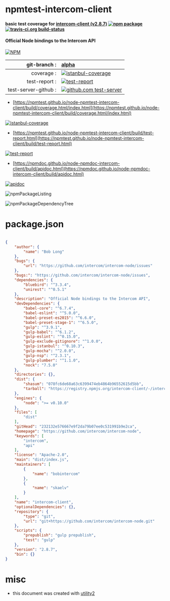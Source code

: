 # npmtest-intercom-client

#### basic test coverage for  [intercom-client (v2.8.7)](https://github.com/intercom/intercom-node)  [![npm package](https://img.shields.io/npm/v/npmtest-intercom-client.svg?style=flat-square)](https://www.npmjs.org/package/npmtest-intercom-client) [![travis-ci.org build-status](https://api.travis-ci.org/npmtest/node-npmtest-intercom-client.svg)](https://travis-ci.org/npmtest/node-npmtest-intercom-client)

#### Official Node bindings to the Intercom API

[![NPM](https://nodei.co/npm/intercom-client.png?downloads=true&downloadRank=true&stars=true)](https://www.npmjs.com/package/intercom-client)

| git-branch : | [alpha](https://github.com/npmtest/node-npmtest-intercom-client/tree/alpha)|
|--:|:--|
| coverage : | [![istanbul-coverage](https://npmtest.github.io/node-npmtest-intercom-client/build/coverage.badge.svg)](https://npmtest.github.io/node-npmtest-intercom-client/build/coverage.html/index.html)|
| test-report : | [![test-report](https://npmtest.github.io/node-npmtest-intercom-client/build/test-report.badge.svg)](https://npmtest.github.io/node-npmtest-intercom-client/build/test-report.html)|
| test-server-github : | [![github.com test-server](https://npmtest.github.io/node-npmtest-intercom-client/GitHub-Mark-32px.png)](https://npmtest.github.io/node-npmtest-intercom-client/build/app/index.html) | | build-artifacts : | [![build-artifacts](https://npmtest.github.io/node-npmtest-intercom-client/glyphicons_144_folder_open.png)](https://github.com/npmtest/node-npmtest-intercom-client/tree/gh-pages/build)|

- [https://npmtest.github.io/node-npmtest-intercom-client/build/coverage.html/index.html](https://npmtest.github.io/node-npmtest-intercom-client/build/coverage.html/index.html)

[![istanbul-coverage](https://npmtest.github.io/node-npmtest-intercom-client/build/screenCapture.buildCi.browser.%252Ftmp%252Fbuild%252Fcoverage.lib.html.png)](https://npmtest.github.io/node-npmtest-intercom-client/build/coverage.html/index.html)

- [https://npmtest.github.io/node-npmtest-intercom-client/build/test-report.html](https://npmtest.github.io/node-npmtest-intercom-client/build/test-report.html)

[![test-report](https://npmtest.github.io/node-npmtest-intercom-client/build/screenCapture.buildCi.browser.%252Ftmp%252Fbuild%252Ftest-report.html.png)](https://npmtest.github.io/node-npmtest-intercom-client/build/test-report.html)

- [https://npmdoc.github.io/node-npmdoc-intercom-client/build/apidoc.html](https://npmdoc.github.io/node-npmdoc-intercom-client/build/apidoc.html)

[![apidoc](https://npmdoc.github.io/node-npmdoc-intercom-client/build/screenCapture.buildCi.browser.%252Ftmp%252Fbuild%252Fapidoc.html.png)](https://npmdoc.github.io/node-npmdoc-intercom-client/build/apidoc.html)

![npmPackageListing](https://npmtest.github.io/node-npmtest-intercom-client/build/screenCapture.npmPackageListing.svg)

![npmPackageDependencyTree](https://npmtest.github.io/node-npmtest-intercom-client/build/screenCapture.npmPackageDependencyTree.svg)



# package.json

```json

{
    "author": {
        "name": "Bob Long"
    },
    "bugs": {
        "url": "https://github.com/intercom/intercom-node/issues"
    },
    "bugs:": "https://github.com/intercom/intercom-node/issues",
    "dependencies": {
        "bluebird": "^3.3.4",
        "unirest": "^0.5.1"
    },
    "description": "Official Node bindings to the Intercom API",
    "devDependencies": {
        "babel-core": "^6.7.4",
        "babel-eslint": "^5.0.0",
        "babel-preset-es2015": "^6.6.0",
        "babel-preset-stage-1": "^6.5.0",
        "gulp": "^3.9.1",
        "gulp-babel": "^6.1.2",
        "gulp-eslint": "^0.15.0",
        "gulp-exclude-gitignore": "^1.0.0",
        "gulp-istanbul": "^0.10.3",
        "gulp-mocha": "^2.0.0",
        "gulp-nsp": "^2.3.1",
        "gulp-plumber": "^1.1.0",
        "nock": "7.5.0"
    },
    "directories": {},
    "dist": {
        "shasum": "078fc6de68a63c6399474eb4864b96552615d5bb",
        "tarball": "https://registry.npmjs.org/intercom-client/-/intercom-client-2.8.7.tgz"
    },
    "engines": {
        "node": ">= v0.10.0"
    },
    "files": [
        "dist"
    ],
    "gitHead": "232132e576667e9f2da79b07ee0c531991b9e2ca",
    "homepage": "https://github.com/intercom/intercom-node",
    "keywords": [
        "intercom",
        "api"
    ],
    "license": "Apache-2.0",
    "main": "dist/index.js",
    "maintainers": [
        {
            "name": "bobintercom"
        },
        {
            "name": "skaelv"
        }
    ],
    "name": "intercom-client",
    "optionalDependencies": {},
    "repository": {
        "type": "git",
        "url": "git+https://github.com/intercom/intercom-node.git"
    },
    "scripts": {
        "prepublish": "gulp prepublish",
        "test": "gulp"
    },
    "version": "2.8.7",
    "bin": {}
}
```



# misc
- this document was created with [utility2](https://github.com/kaizhu256/node-utility2)
